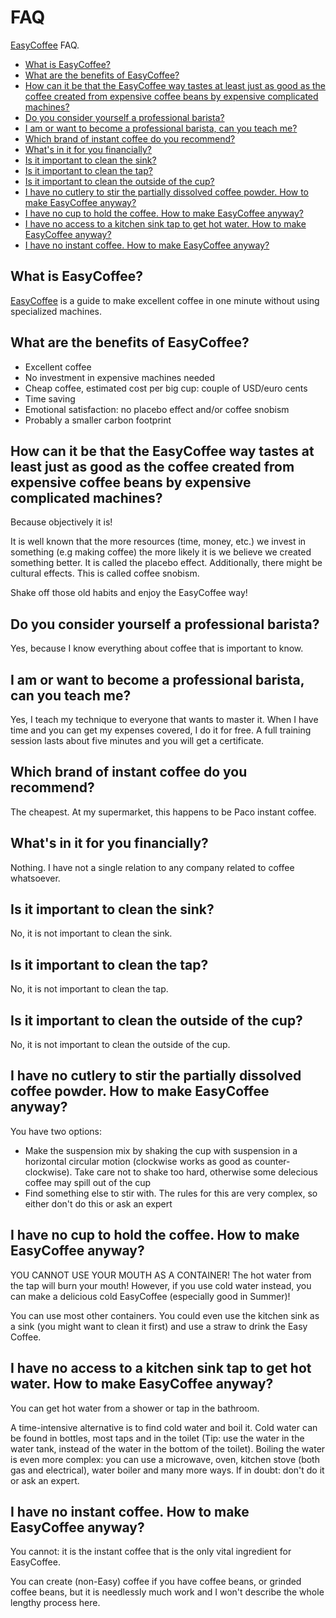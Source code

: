# FAQ

[EasyCoffee](README.md) FAQ.

  * [What is EasyCoffee?](#what-is-easycoffee)
  * [What are the benefits of EasyCoffee?](#what-are-the-benefits-of-easycoffee)
  * [How can it be that the EasyCoffee way tastes at least just as good as the coffee created from expensive coffee beans by expensive complicated machines?](#how-can-it-be-that-the-easycoffee-way-tastes-at-least-just-as-good-as-the-coffee-created-from-expensive-coffee-beans-by-expensive-complicated-machines)
  * [Do you consider yourself a professional barista?](#do-you-consider-yourself-a-professional-barista)
  * [I am or want to become a professional barista, can you teach me?](#i-am-or-want-to-become-a-professional-barista-can-you-teach-me)
  * [Which brand of instant coffee do you recommend?](#which-brand-of-instant-coffee-do-you-recommend)
  * [What's in it for you financially?](#whats-in-it-for-you-financially)
  * [Is it important to clean the sink?](#is-it-important-to-clean-the-sink)
  * [Is it important to clean the tap?](#is-it-important-to-clean-the-tap)
  * [Is it important to clean the outside of the cup?](#is-it-important-to-clean-the-outside-of-the-cup)
  * [I have no cutlery to stir the partially dissolved coffee powder. How to make EasyCoffee anyway?](#i-have-no-cutlery-to-stir-the-partially-dissolved-coffee-powder-how-to-make-easycoffee-anyway)
  * [I have no cup to hold the coffee. How to make EasyCoffee anyway?](#i-have-no-cup-to-hold-the-coffee-how-to-make-easycoffee-anyway)
  * [I have no access to a kitchen sink tap to get hot water. How to make EasyCoffee anyway?](#i-have-no-access-to-a-kitchen-sink-tap-to-get-hot-water-how-to-make-easycoffee-anyway)
  * [I have no instant coffee. How to make EasyCoffee anyway?](#i-have-no-instant-coffee-how-to-make-easycoffee-anyway)

## What is EasyCoffee?

[EasyCoffee](README.md) is a guide to make excellent coffee in one minute without using specialized machines.

## What are the benefits of EasyCoffee?

 * Excellent coffee
 * No investment in expensive machines needed
 * Cheap coffee, estimated cost per big cup: couple of USD/euro cents
 * Time saving
 * Emotional satisfaction: no placebo effect and/or coffee snobism
 * Probably a smaller carbon footprint

## How can it be that the EasyCoffee way tastes at least just as good as the coffee created from expensive coffee beans by expensive complicated machines?

Because objectively it is! 

It is well known that the more resources (time, money, etc.) we invest in something (e.g making coffee) the more likely it is we believe we created something better. It is called the placebo effect. Additionally, there might be cultural effects. This is called coffee snobism. 

Shake off those old habits and enjoy the EasyCoffee way!

## Do you consider yourself a professional barista?

Yes, because I know everything about coffee that is important to know.

## I am or want to become a professional barista, can you teach me?

Yes, I teach my technique to everyone that wants to master it. When I have time and you can get my expenses covered, I do it for free. A full training session lasts about five minutes and you will get a certificate.

## Which brand of instant coffee do you recommend?

The cheapest. At my supermarket, this happens to be Paco instant coffee.

## What's in it for you financially?

Nothing. I have not a single relation to any company related to coffee whatsoever.

## Is it important to clean the sink?

No, it is not important to clean the sink.

## Is it important to clean the tap?

No, it is not important to clean the tap.

## Is it important to clean the outside of the cup?

No, it is not important to clean the outside of the cup.

## I have no cutlery to stir the partially dissolved coffee powder. How to make EasyCoffee anyway?

You have two options:
 * Make the suspension mix by shaking the cup with suspension in a horizontal circular motion (clockwise works as good as counter-clockwise). Take care not to shake too hard, otherwise some delecious coffee may spill out of the cup
 * Find something else to stir with. The rules for this are very complex, so either don't do this or ask an expert

## I have no cup to hold the coffee. How to make EasyCoffee anyway?

YOU CANNOT USE YOUR MOUTH AS A CONTAINER! The hot water from the tap will burn your mouth! However, if you use cold water instead, you can make a delicious cold EasyCoffee (especially good in Summer)!

You can use most other containers. You could even use the kitchen sink as a sink (you might want to clean it first) and use a straw to drink the Easy Coffee.

## I have no access to a kitchen sink tap to get hot water. How to make EasyCoffee anyway?

You can get hot water from a shower or tap in the bathroom.

A time-intensive alternative is to find cold water and boil it. Cold water can be found in bottles, most taps and in the toilet (Tip: use the water in the water tank, instead of the water in the bottom of the toilet). Boiling the water is even more complex: you can use a microwave, oven, kitchen stove (both gas and electrical), water boiler and many more ways. If in doubt: don't do it or ask an expert.

## I have no instant coffee. How to make EasyCoffee anyway?

You cannot: it is the instant coffee that is the only vital ingredient for EasyCoffee.

You can create (non-Easy) coffee if you have coffee beans, or grinded coffee beans, but it is needlessly much work and I won't describe the whole lengthy process here. 

